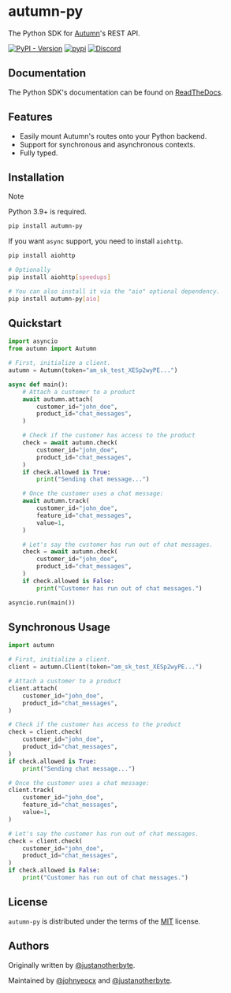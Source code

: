 # autumn-py

The Python SDK for [Autumn](https://github.com/useautumn/autumn)'s REST API.

[![PyPI - Version](https://img.shields.io/pypi/v/autumn-py.svg)](https://pypi.org/project/autumn-py)
[![pypi](https://img.shields.io/pypi/pyversions/autumn-py.svg)](https://pypi.org/pypi/autumn-py)
[![Discord](https://img.shields.io/badge/Join%20Community-5865F2?logo=discord&logoColor=white)](https://discord.gg/53emPtY9tA)

## Documentation

The Python SDK's documentation can be found on [ReadTheDocs](https://autumn-py.readthedocs.io).

## Features

- Easily mount Autumn's routes onto your Python backend.
- Support for synchronous and asynchronous contexts.
- Fully typed.

## Installation

> [!NOTE]
> Python 3.9+ is required.

```bash
pip install autumn-py
```

If you want `async` support, you need to install `aiohttp`.

```bash
pip install aiohttp

# Optionally
pip install aiohttp[speedups]

# You can also install it via the "aio" optional dependency.
pip install autumn-py[aio]
```

## Quickstart

```python
import asyncio
from autumn import Autumn

# First, initialize a client.
autumn = Autumn(token="am_sk_test_XESp2wyPE...")

async def main():
    # Attach a customer to a product
    await autumn.attach(
        customer_id="john_doe",
        product_id="chat_messages",
    )

    # Check if the customer has access to the product
    check = await autumn.check(
        customer_id="john_doe",
        product_id="chat_messages",
    )
    if check.allowed is True:
        print("Sending chat message...")

    # Once the customer uses a chat message:
    await autumn.track(
        customer_id="john_doe",
        feature_id="chat_messages",
        value=1,
    )

    # Let's say the customer has run out of chat messages.
    check = await autumn.check(
        customer_id="john_doe",
        product_id="chat_messages",
    )
    if check.allowed is False:
        print("Customer has run out of chat messages.")

asyncio.run(main())
```

## Synchronous Usage

```python
import autumn

# First, initialize a client.
client = autumn.Client(token="am_sk_test_XESp2wyPE...")

# Attach a customer to a product
client.attach(
    customer_id="john_doe",
    product_id="chat_messages",
)

# Check if the customer has access to the product
check = client.check(
    customer_id="john_doe",
    product_id="chat_messages",
)
if check.allowed is True:
    print("Sending chat message...")

# Once the customer uses a chat message:
client.track(
    customer_id="john_doe",
    feature_id="chat_messages",
    value=1,
)

# Let's say the customer has run out of chat messages.
check = client.check(
    customer_id="john_doe",
    product_id="chat_messages",
)
if check.allowed is False:
    print("Customer has run out of chat messages.")
```

## License

`autumn-py` is distributed under the terms of the [MIT](https://spdx.org/licenses/MIT.html) license.

## Authors

Originally written by [@justanotherbyte](https://github.com/justanotherbyte).

Maintained by [@johnyeocx](https://github.com/johnyeocx) and [@justanotherbyte](https://github.com/justanotherbyte).
